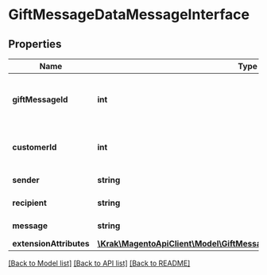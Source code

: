 # GiftMessageDataMessageInterface

## Properties
Name | Type | Description | Notes
------------ | ------------- | ------------- | -------------
**giftMessageId** | **int** | Gift message ID. Otherwise, null. | [optional] 
**customerId** | **int** | Customer ID. Otherwise, null. | [optional] 
**sender** | **string** | Sender name. | 
**recipient** | **string** | Recipient name. | 
**message** | **string** | Message text. | 
**extensionAttributes** | [**\Krak\MagentoApiClient\Model\GiftMessageDataMessageExtensionInterface**](GiftMessageDataMessageExtensionInterface.md) |  | [optional] 

[[Back to Model list]](../README.md#documentation-for-models) [[Back to API list]](../README.md#documentation-for-api-endpoints) [[Back to README]](../README.md)



